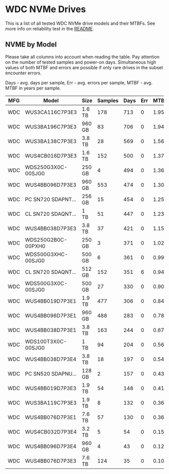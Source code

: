 WDC NVMe Drives
===============

This is a list of all tested WDC NVMe drive models and their MTBFs. See more
info on reliability test in the [README](https://github.com/linuxhw/EnterpriseDrive).

NVME by Model
------------

Please take all columns into account when reading the table. Pay attention on the
number of tested samples and power-on days. Simultaneous high values of both MTBF
and errors are possible if only rare drives in the subset encounter errors.

Days - avg. days per sample,
Err  - avg. errors per sample,
MTBF - avg. MTBF in years per sample.

| MFG       | Model              | Size   | Samples | Days  | Err   | MTBF |
|-----------|--------------------|--------|---------|-------|-------|------|
| WDC       | WUS3CA116C7P3E3    | 1.6 TB | 178     | 713   | 0     | 1.95   |
| WDC       | WUS3BA196C7P3E3    | 960 GB | 83      | 706   | 0     | 1.94   |
| WDC       | WUS3BA138C7P3E3    | 3.8 TB | 28      | 569   | 0     | 1.56   |
| WDC       | WUS4CB016D7P3E3    | 1.6 TB | 152     | 500   | 0     | 1.37   |
| WDC       | WDS250G3X0C-00SJG0 | 250 GB | 4       | 494   | 0     | 1.36   |
| WDC       | WUS4BB096D7P3E3    | 960 GB | 553     | 474   | 0     | 1.30   |
| WDC       | PC SN720 SDAPNT... | 256 GB | 15      | 454   | 0     | 1.25   |
| WDC       | CL SN720 SDAQNT... | 1 TB   | 51      | 447   | 0     | 1.23   |
| WDC       | WUS4BB038D7P3E3    | 3.8 TB | 37      | 421   | 0     | 1.15   |
| WDC       | WDS250G2B0C-00PXH0 | 250 GB | 3       | 371   | 0     | 1.02   |
| WDC       | WDS500G3XHC-00SJG0 | 500 GB | 6       | 361   | 0     | 0.99   |
| WDC       | CL SN720 SDAQNT... | 512 GB | 152     | 351   | 6     | 0.94   |
| WDC       | WDS500G3X0C-00SJG0 | 500 GB | 27      | 330   | 0     | 0.90   |
| WDC       | WUS4BB019D7P3E1    | 1.9 TB | 477     | 306   | 0     | 0.84   |
| WDC       | WUS4BB096D7P3E1    | 960 GB | 488     | 283   | 0     | 0.78   |
| WDC       | WUS4BB038D7P3E1    | 3.8 TB | 163     | 244   | 0     | 0.67   |
| WDC       | WDS100T3X0C-00SJG0 | 1 TB   | 94      | 204   | 0     | 0.56   |
| WDC       | WUS4BB038D7P3E4    | 3.8 TB | 18      | 197   | 0     | 0.54   |
| WDC       | PC SN520 SDAPNU... | 128 GB | 2       | 157   | 0     | 0.43   |
| WDC       | WUS4BB019D7P3E3    | 1.9 TB | 54      | 148   | 0     | 0.41   |
| WDC       | WUS3BA119C7P3E3    | 1.9 TB | 8       | 132   | 0     | 0.36   |
| WDC       | WUS4BB076D7P3E1    | 7.6 TB | 57      | 130   | 0     | 0.36   |
| WDC       | WUS4CB032D7P3E4    | 3.2 TB | 5       | 54    | 0     | 0.15   |
| WDC       | WUS4BB096D7P3E4    | 960 GB | 4       | 43    | 0     | 0.12   |
| WDC       | WUS4BB076D7P3E3    | 7.6 TB | 124     | 35    | 0     | 0.10   |
